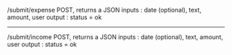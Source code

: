 /submit/expense
    POST, returns a JSON
    inputs : date (optional), text, amount, user
    output : status = ok

************************************************************************

/submit/income
    POST, returns a JSON
    inputs : date (optional), text, amount, user
    output : status = ok